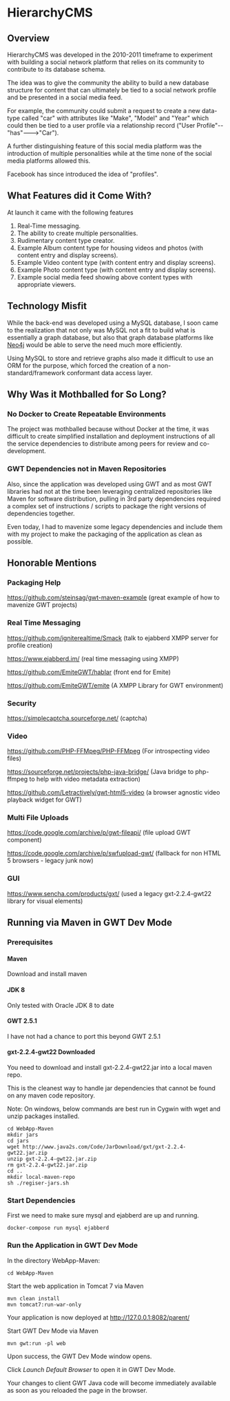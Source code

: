 HierarchyCMS
=================

Overview
--------

HierarchyCMS was developed in the 2010-2011 timeframe to experiment with building a social network platform that relies on its community to contribute to its database schema. 

The idea was to give the community the ability to build a new database structure for content that can ultimately be tied to a social network profile and be presented in a social media feed. 

For example, the community could submit a request to create a new data-type called "car" with attributes like "Make", "Model" and "Year" which could then be tied to a user profile via a relationship record ("User Profile"--"has"--->"Car"). 

A further distinguishing feature of this social media platform was the introduction of multiple personalities while at the time none of the social media platforms allowed this.  

Facebook has since introduced the idea of "profiles". 

## What Features did it Come With?

At launch it came with the following features

1. Real-Time messaging.
2. The ability to create multiple personalities. 
3. Rudimentary content type creator. 
4. Example Album content type for housing videos and photos (with content entry and display screens). 
5. Example Video content type (with content entry and display screens). 
6. Example Photo content type (with content entry and display screens). 
7. Example social media feed showing above content types with appropriate viewers.

## Technology Misfit

While the back-end was developed using a MySQL database, I soon came to the realization that not only was MySQL not a fit to build what is essentially a graph database, but also that graph database platforms like [Neo4j](https://neo4j.com/) would be able to serve the need  much more efficiently. 

Using MySQL to store and retrieve graphs also made it difficult to use an ORM for the purpose, which forced the creation of a non-standard/framework conformant data access layer. 

## Why Was it Mothballed for So Long?

### No Docker to Create Repeatable Environments

The project was mothballed because without Docker at the time, it was difficult to create simplified installation and deployment instructions of all the service dependencies to distribute among peers for review and co-development. 

### GWT Dependencies not in Maven Repositories

Also, since the application was developed using GWT and as most GWT libraries had not at the time been leveraging centralized repositories like Maven for software distribution, pulling in 3rd party dependencies required a complex set of instructions / scripts to package the right versions of dependencies together.

Even today, I had to mavenize some legacy dependencies and include them with my project to make the packaging of the application as clean as possible. 

## Honorable Mentions 

### Packaging Help

https://github.com/steinsag/gwt-maven-example (great example of how to mavenize GWT projects)

### Real Time Messaging

https://github.com/igniterealtime/Smack (talk to ejabberd XMPP server for profile creation)

https://www.ejabberd.im/ (real time messaging using XMPP)

https://github.com/EmiteGWT/hablar (front end for Emite)

https://github.com/EmiteGWT/emite (A XMPP Library for GWT environment)

### Security

https://simplecaptcha.sourceforge.net/ (captcha)

### Video

https://github.com/PHP-FFMpeg/PHP-FFMpeg (For introspecting video files)

https://sourceforge.net/projects/php-java-bridge/ (Java bridge to php-ffmpeg to help with video metadata extraction)

https://github.com/Letractively/gwt-html5-video (a browser agnostic video playback widget for GWT)

### Multi File Uploads

https://code.google.com/archive/p/gwt-fileapi/ (file upload GWT component)

https://code.google.com/archive/p/swfupload-gwt/ (fallback for non HTML 5 browsers - legacy junk now)

### GUI

https://www.sencha.com/products/gxt/ (used a legacy gxt-2.2.4-gwt22 library for visual elements)



Running via Maven in GWT Dev Mode
---------------------------------

### Prerequisites

#### Maven

Download and install maven

#### JDK 8

Only tested with Oracle JDK 8 to date

#### GWT 2.5.1

I have not had a chance to port this beyond GWT 2.5.1

#### gxt-2.2.4-gwt22 Downloaded

You need to download and install gxt-2.2.4-gwt22.jar into a local maven repo.  

This is the cleanest way to handle jar dependencies that cannot be found on any maven code repository. 

Note: On windows, below commands are best run in Cygwin with wget and unzip packages installed. 

```
cd WebApp-Maven
mkdir jars
cd jars
wget http://www.java2s.com/Code/JarDownload/gxt/gxt-2.2.4-gwt22.jar.zip
unzip gxt-2.2.4-gwt22.jar.zip
rm gxt-2.2.4-gwt22.jar.zip
cd ..
mkdir local-maven-repo
sh ./regiser-jars.sh
```

### Start Dependencies

First we need to make sure mysql and ejabberd are up and running. 

```
docker-compose run mysql ejabberd
```

### Run the Application in GWT Dev Mode

In the directory WebApp-Maven:

```
cd WebApp-Maven
```

Start the web application in Tomcat 7 via Maven

```
mvn clean install
mvn tomcat7:run-war-only
```

Your application is now deployed at http://127.0.0.1:8082/parent/

Start GWT Dev Mode via Maven

```
mvn gwt:run -pl web
```

Upon success, the GWT Dev Mode window opens. 

Click *Launch Default Browser* to open it in GWT Dev Mode.

Your changes to client GWT Java code will become immediately available as soon as you reloaded the page in the browser.

